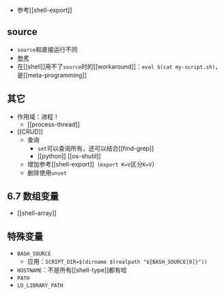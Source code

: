 - 参考[[shell-export]]
## source
- `source`和直接运行不同
- [参考](https://blog.csdn.net/weixin_44815943/article/details/109353439)
- 在[[shell]]用不了`source`时的[[workaround]]：`eval $(cat my-script.sh)`，是[[meta-programming]]
## 其它
- 作用域：进程！
  - [[process-thread]]
- [[CRUD]]
  - 查询
    - `set`可以查询所有，还可以结合[[find-grep]]
    - [[python]] [[os-shutil]]
  - 增加参考[[shell-export]]（`export K=V`区分`K=V`）
  - 删除使用`unset`
## 6.7 数组变量
- [[shell-array]]
## 特殊变量
- `BASH_SOURCE`
  - 应用：`SCRIPT_DIR=$(dirname $(realpath "${BASH_SOURCE[0]}"))`
- `HOSTNAME`：不是所有[[shell-type]]都有哈
- `PATH`
- `LD_LIBRARY_PATH`